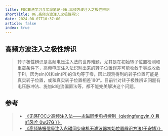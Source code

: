```yaml
---
title: FOC算法学习与实现笔记-06.高频方波注入之极性辨识
shortTitle: 06.高频方波注入之极性辨识
date: 2024-08-07T10:37:00
article: false 
index: true
---
```


## 高频方波注入之极性辨识

> 转子极性辨识是高频电压注入法的世界难题，尤其是在初始转子位置检测和重载条件下，高频电压注入法识别出来的转子位置误差可能收敛于零或收敛于PI，因为sin(0)和sin(PI)的值均等于零，因此观测得到的转子位置可能是真实转子位置，或和真实转子位置相差180°。目前针对转子极性辨识问题有电压脉冲法、施加id电流偏置法等，都不能完美解决这个问题。
>

## 参考

> - [《无感FOC之高频注入法——永磁同步电机控制（qietingfengyin_0 且听风吟_0w37G ）》](https://aijishu.com/a/1060000000315769)
> - [《高频脉振信号注入永磁同步电机无滤波器初始位置辨识方法(于安博）》](https://dgjsxb.ces-transaction.com/fileup/HTML/2021-4-801.htm)